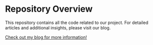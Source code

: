 # Repository Overview

This repository contains all the code related to our project. For detailed articles and additional insights, please visit our blog.

[Check out my blog for more information!](https://medium.com/@AbdinasirMumin)

